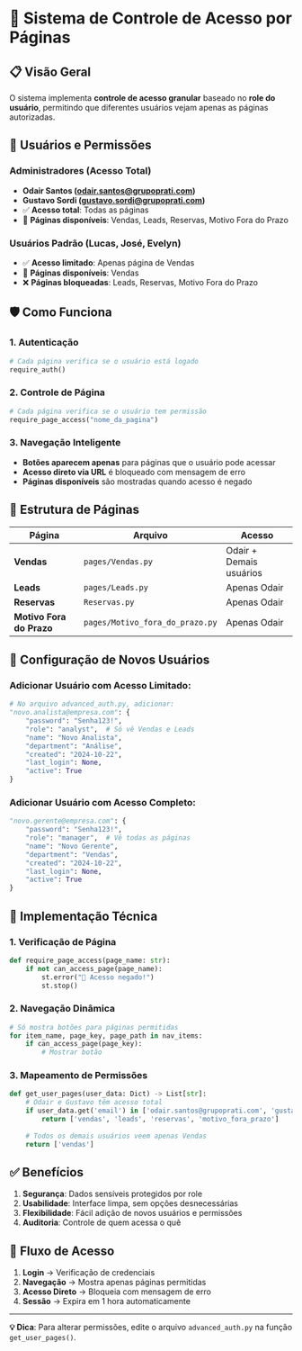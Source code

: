 # 🔐 Sistema de Controle de Acesso por Páginas

## 📋 **Visão Geral**

O sistema implementa **controle de acesso granular** baseado no **role do usuário**, permitindo que diferentes usuários vejam apenas as páginas autorizadas.

## 👥 **Usuários e Permissões**

### **Administradores (Acesso Total)**
- **Odair Santos (odair.santos@grupoprati.com)**
- **Gustavo Sordi (gustavo.sordi@grupoprati.com)**
- ✅ **Acesso total**: Todas as páginas
- 📄 **Páginas disponíveis**: Vendas, Leads, Reservas, Motivo Fora do Prazo

### **Usuários Padrão (Lucas, José, Evelyn)**
- ✅ **Acesso limitado**: Apenas página de Vendas
- 📄 **Páginas disponíveis**: Vendas
- ❌ **Páginas bloqueadas**: Leads, Reservas, Motivo Fora do Prazo

## 🛡️ **Como Funciona**

### **1. Autenticação**
```python
# Cada página verifica se o usuário está logado
require_auth()
```

### **2. Controle de Página**
```python
# Cada página verifica se o usuário tem permissão
require_page_access("nome_da_pagina")
```

### **3. Navegação Inteligente**
- **Botões aparecem apenas** para páginas que o usuário pode acessar
- **Acesso direto via URL** é bloqueado com mensagem de erro
- **Páginas disponíveis** são mostradas quando acesso é negado

## 📁 **Estrutura de Páginas**

| Página | Arquivo | Acesso |
|--------|---------|--------|
| **Vendas** | `pages/Vendas.py` | Odair + Demais usuários |
| **Leads** | `pages/Leads.py` | Apenas Odair |
| **Reservas** | `Reservas.py` | Apenas Odair |
| **Motivo Fora do Prazo** | `pages/Motivo_fora_do_prazo.py` | Apenas Odair |

## 🔧 **Configuração de Novos Usuários**

### **Adicionar Usuário com Acesso Limitado:**
```python
# No arquivo advanced_auth.py, adicionar:
"novo.analista@empresa.com": {
    "password": "Senha123!",
    "role": "analyst",  # Só vê Vendas e Leads
    "name": "Novo Analista",
    "department": "Análise",
    "created": "2024-10-22",
    "last_login": None,
    "active": True
}
```

### **Adicionar Usuário com Acesso Completo:**
```python
"novo.gerente@empresa.com": {
    "password": "Senha123!",
    "role": "manager",  # Vê todas as páginas
    "name": "Novo Gerente",
    "department": "Vendas",
    "created": "2024-10-22",
    "last_login": None,
    "active": True
}
```

## 🚀 **Implementação Técnica**

### **1. Verificação de Página**
```python
def require_page_access(page_name: str):
    if not can_access_page(page_name):
        st.error("🚫 Acesso negado!")
        st.stop()
```

### **2. Navegação Dinâmica**
```python
# Só mostra botões para páginas permitidas
for item_name, page_key, page_path in nav_items:
    if can_access_page(page_key):
        # Mostrar botão
```

### **3. Mapeamento de Permissões**
```python
def get_user_pages(user_data: Dict) -> List[str]:
    # Odair e Gustavo têm acesso total
    if user_data.get('email') in ['odair.santos@grupoprati.com', 'gustavo.sordi@grupoprati.com']:
        return ['vendas', 'leads', 'reservas', 'motivo_fora_prazo']
    
    # Todos os demais usuários veem apenas Vendas
    return ['vendas']
```

## ✅ **Benefícios**

1. **Segurança**: Dados sensíveis protegidos por role
2. **Usabilidade**: Interface limpa, sem opções desnecessárias
3. **Flexibilidade**: Fácil adição de novos usuários e permissões
4. **Auditoria**: Controle de quem acessa o quê

## 🔄 **Fluxo de Acesso**

1. **Login** → Verificação de credenciais
2. **Navegação** → Mostra apenas páginas permitidas
3. **Acesso Direto** → Bloqueia com mensagem de erro
4. **Sessão** → Expira em 1 hora automaticamente

---

**💡 Dica**: Para alterar permissões, edite o arquivo `advanced_auth.py` na função `get_user_pages()`.
